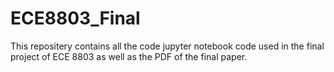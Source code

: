 ﻿# ECE8803_Final

This repositery contains all the code jupyter notebook code used in the final project of ECE 8803 as well as the PDF of the final paper.
